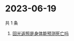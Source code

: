 # 2023-06-19

共 1 条

<!-- BEGIN -->
<!-- 最后更新时间 Mon Jun 19 2023 07:08:16 GMT+0800 (China Standard Time) -->

1. [回光返照是身体能预测死亡吗](https://www.zhihu.com/search?q=回光返照是身体能预测死亡吗)

<!-- END -->
